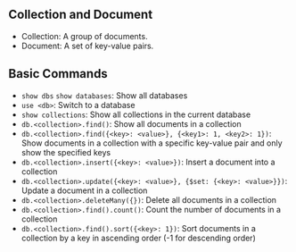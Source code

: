Collection and Document
------------------------
- Collection: A group of documents.
- Document: A set of key-value pairs.

Basic Commands
--------------
- `show dbs` `show databases`: Show all databases
- `use <db>`: Switch to a database
- `show collections`: Show all collections in the current database
- `db.<collection>.find()`: Show all documents in a collection
- `db.<collection>.find({<key>: <value>}, {<key1>: 1, <key2>: 1})`: Show documents in a collection with a specific key-value pair and only show the specified keys 
- `db.<collection>.insert({<key>: <value>})`: Insert a document into a collection
- `db.<collection>.update({<key>: <value>}, {$set: {<key>: <value>}})`: Update a document in a collection
- `db.<collection>.deleteMany({})`: Delete all documents in a collection
- `db.<collection>.find().count()`: Count the number of documents in a collection
- `db.<collection>.find().sort({<key>: 1})`: Sort documents in a collection by a key in ascending order (-1 for descending order)